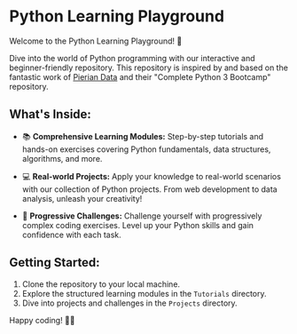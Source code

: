 # Python Learning Playground

Welcome to the Python Learning Playground! 🚀

Dive into the world of Python programming with our interactive and beginner-friendly repository. This repository is inspired by and based on the fantastic work of [Pierian Data](https://github.com/Pierian-Data/Complete-Python-3-Bootcamp.git) and their "Complete Python 3 Bootcamp" repository.

## What's Inside:

- 📚 **Comprehensive Learning Modules:** Step-by-step tutorials and hands-on exercises covering Python fundamentals, data structures, algorithms, and more.

- 💻 **Real-world Projects:** Apply your knowledge to real-world scenarios with our collection of Python projects. From web development to data analysis, unleash your creativity!

- 🚀 **Progressive Challenges:** Challenge yourself with progressively complex coding exercises. Level up your Python skills and gain confidence with each task.

## Getting Started:

1. Clone the repository to your local machine.
2. Explore the structured learning modules in the `Tutorials` directory.
3. Dive into projects and challenges in the `Projects` directory.

Happy coding! 🐍✨
